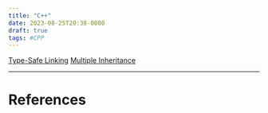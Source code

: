 ```yaml
---
title: "C++"
date: 2023-08-25T20:38-0800
draft: true
tags: #CPP
---
```


[Type-Safe Linking](../type-safe-linking/)
[Multiple Inheritance](../multiple-inheritance/)





---
# References
